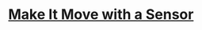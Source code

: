 # [Make It Move with a Sensor](https://education.lego.com/en-us/lessons/ev3-dep/make-it-smarter-with-a-sensor)
